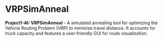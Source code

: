 # VRPSimAnneal
**Project1-AI: VRPSimAnneal** - A simulated annealing tool for optimizing the Vehicle Routing Problem (VRP) to minimize travel distance. It accounts for truck capacity and features a user-friendly GUI for route visualization.
